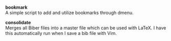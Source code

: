 **bookmark**<br>A simple script to add and utilize bookmarks through dmenu.

**consolidate**<br> Merges all Biber files into a master file which can be used with LaTeX. I have this automatically run when I save a bib file with Vim.

